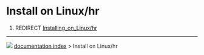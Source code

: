 # Install on Linux/hr
1.  REDIRECT [Installing_on_Linux/hr](Installing_on_Linux/hr.md)



---
![](images/Button_right.svg) [documentation index](../README.md) > Install on Linux/hr
